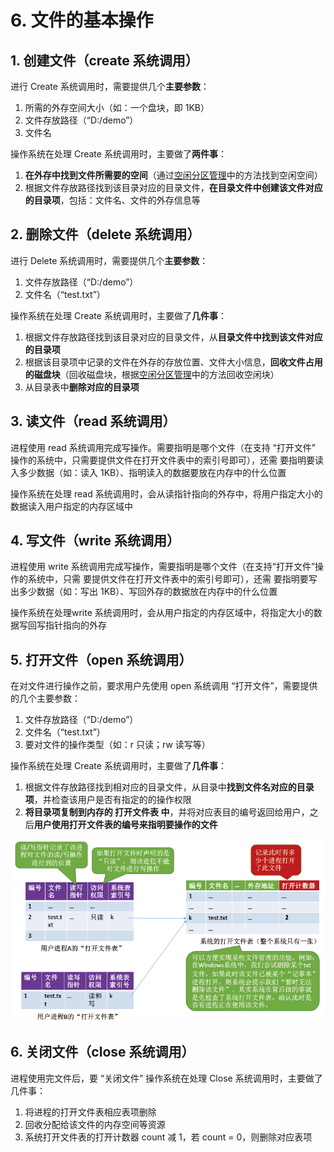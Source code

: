 # 6. 文件的基本操作

## 1. 创建文件（create 系统调用）

进行 Create 系统调用时，需要提供几个**主要参数**：

1. 所需的外存空间大小（如：一个盘块，即 1KB）
2. 文件存放路径（“D:/demo”）
3. 文件名

操作系统在处理 Create 系统调用时，主要做了**两件事**：

1. **在外存中找到文件所需要的空间**（通过[空闲分区管理](5.-kong-xian-fen-qu-guan-li.md)中的方法找到空闲空间）
2. 根据文件存放路径找到该目录对应的目录文件，**在目录文件中创建该文件对应的目录项**，包括：文件名、文件的外存信息等

## 2. 删除文件（delete 系统调用）

进行 Delete 系统调用时，需要提供几个**主要参数**：

1. 文件存放路径（“D:/demo”）
2. 文件名（“test.txt”）

操作系统在处理 Create 系统调用时，主要做了**几件事**：

1. 根据文件存放路径找到该目录对应的目录文件，从**目录文件中找到该文件对应的目录项**
2. 根据该目录项中记录的文件在外存的存放位置、文件大小信息，**回收文件占用的磁盘块**（回收磁盘块，根据[空闲分区管理](5.-kong-xian-fen-qu-guan-li.md)中的方法回收空闲块）
3. 从目录表中**删除对应的目录项**

## 3. 读文件（read 系统调用）

进程使用 read 系统调用完成写操作。需要指明是哪个文件（在支持 “打开文件” 操作的系统中，只需要提供文件在打开文件表中的索引号即可），还需 要指明要读入多少数据（如：读入 1KB）、指明读入的数据要放在内存中的什么位置

操作系统在处理 read 系统调用时，会从读指针指向的外存中，将用户指定大小的数据读入用户指定的内存区域中

## 4. 写文件（write 系统调用）

进程使用 write 系统调用完成写操作，需要指明是哪个文件（在支持“打开文件”操作的系统中，只需 要提供文件在打开文件表中的索引号即可），还需 要指明要写出多少数据（如：写出 1KB）、写回外存的数据放在内存中的什么位置

操作系统在处理write 系统调用时，会从用户指定的内存区域中，将指定大小的数据写回写指针指向的外存

## 5. 打开文件（open 系统调用）

在对文件进行操作之前，要求用户先使用 open 系统调用 “打开文件”，需要提供的几个主要参数：

1. 文件存放路径（“D:/demo”）
2. 文件名（“test.txt”）
3. 要对文件的操作类型（如：r 只读；rw 读写等）

操作系统在处理 Create 系统调用时，主要做了**几件事**：

1. 根据文件存放路径找到相对应的目录文件，从目录中**找到文件名对应的目录项**，并检查该用户是否有指定的的操作权限
2. **将目录项复制到内存的 打开文件表 中**，并将对应表目的编号返回给用户，之后**用户使用打开文件表的编号来指明要操作的文件**

![](../.gitbook/assets/image%20%2890%29.png)

## 6. 关闭文件（close 系统调用）

进程使用完文件后，要 “关闭文件” 操作系统在处理 Close 系统调用时，主要做了几件事：

1. 将进程的打开文件表相应表项删除
2. 回收分配给该文件的内存空间等资源
3. 系统打开文件表的打开计数器 count 减 1，若 count = 0，则删除对应表项

